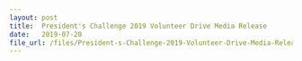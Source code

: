 ```yaml
---
layout: post
title:  President's Challenge 2019 Volunteer Drive Media Release
date:   2019-07-20
file_url: /files/President-s-Challenge-2019-Volunteer-Drive-Media-Release.pdf
---
```

